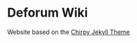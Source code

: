 # Deforum Wiki

Website based on the [Chirpy Jekyll Theme](https://github.com/cotes2020/jekyll-theme-chirpy)